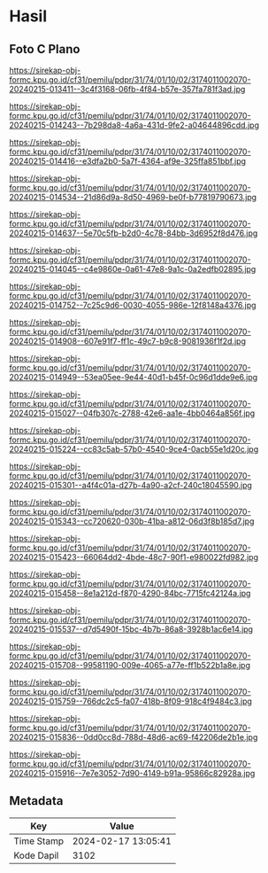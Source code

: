# Hasil

## Foto C Plano

https://sirekap-obj-formc.kpu.go.id/cf31/pemilu/pdpr/31/74/01/10/02/3174011002070-20240215-013411--3c4f3168-06fb-4f84-b57e-357fa781f3ad.jpg

https://sirekap-obj-formc.kpu.go.id/cf31/pemilu/pdpr/31/74/01/10/02/3174011002070-20240215-014243--7b298da8-4a6a-431d-9fe2-a04644896cdd.jpg

https://sirekap-obj-formc.kpu.go.id/cf31/pemilu/pdpr/31/74/01/10/02/3174011002070-20240215-014416--e3dfa2b0-5a7f-4364-af9e-325ffa851bbf.jpg

https://sirekap-obj-formc.kpu.go.id/cf31/pemilu/pdpr/31/74/01/10/02/3174011002070-20240215-014534--21d86d9a-8d50-4969-be0f-b77819790673.jpg

https://sirekap-obj-formc.kpu.go.id/cf31/pemilu/pdpr/31/74/01/10/02/3174011002070-20240215-014637--5e70c5fb-b2d0-4c78-84bb-3d6952f8d476.jpg

https://sirekap-obj-formc.kpu.go.id/cf31/pemilu/pdpr/31/74/01/10/02/3174011002070-20240215-014045--c4e9860e-0a61-47e8-9a1c-0a2edfb02895.jpg

https://sirekap-obj-formc.kpu.go.id/cf31/pemilu/pdpr/31/74/01/10/02/3174011002070-20240215-014752--7c25c9d6-0030-4055-986e-12f8148a4376.jpg

https://sirekap-obj-formc.kpu.go.id/cf31/pemilu/pdpr/31/74/01/10/02/3174011002070-20240215-014908--607e91f7-ff1c-49c7-b9c8-9081936f1f2d.jpg

https://sirekap-obj-formc.kpu.go.id/cf31/pemilu/pdpr/31/74/01/10/02/3174011002070-20240215-014949--53ea05ee-9e44-40d1-b45f-0c96d1dde9e6.jpg

https://sirekap-obj-formc.kpu.go.id/cf31/pemilu/pdpr/31/74/01/10/02/3174011002070-20240215-015027--04fb307c-2788-42e6-aa1e-4bb0464a856f.jpg

https://sirekap-obj-formc.kpu.go.id/cf31/pemilu/pdpr/31/74/01/10/02/3174011002070-20240215-015224--cc83c5ab-57b0-4540-9ce4-0acb55e1d20c.jpg

https://sirekap-obj-formc.kpu.go.id/cf31/pemilu/pdpr/31/74/01/10/02/3174011002070-20240215-015301--a4f4c01a-d27b-4a90-a2cf-240c18045590.jpg

https://sirekap-obj-formc.kpu.go.id/cf31/pemilu/pdpr/31/74/01/10/02/3174011002070-20240215-015343--cc720620-030b-41ba-a812-06d3f8b185d7.jpg

https://sirekap-obj-formc.kpu.go.id/cf31/pemilu/pdpr/31/74/01/10/02/3174011002070-20240215-015423--66064dd2-4bde-48c7-90f1-e980022fd982.jpg

https://sirekap-obj-formc.kpu.go.id/cf31/pemilu/pdpr/31/74/01/10/02/3174011002070-20240215-015458--8e1a212d-f870-4290-84bc-7715fc42124a.jpg

https://sirekap-obj-formc.kpu.go.id/cf31/pemilu/pdpr/31/74/01/10/02/3174011002070-20240215-015537--d7d5490f-15bc-4b7b-86a8-3928b1ac6e14.jpg

https://sirekap-obj-formc.kpu.go.id/cf31/pemilu/pdpr/31/74/01/10/02/3174011002070-20240215-015708--99581190-009e-4065-a77e-ff1b522b1a8e.jpg

https://sirekap-obj-formc.kpu.go.id/cf31/pemilu/pdpr/31/74/01/10/02/3174011002070-20240215-015759--766dc2c5-fa07-418b-8f09-918c4f9484c3.jpg

https://sirekap-obj-formc.kpu.go.id/cf31/pemilu/pdpr/31/74/01/10/02/3174011002070-20240215-015836--0dd0cc8d-788d-48d6-ac69-f42206de2b1e.jpg

https://sirekap-obj-formc.kpu.go.id/cf31/pemilu/pdpr/31/74/01/10/02/3174011002070-20240215-015916--7e7e3052-7d90-4149-b91a-95866c82928a.jpg


## Metadata

| Key        | Value               |
| ---------- | ------------------- |
| Time Stamp | 2024-02-17 13:05:41 |
| Kode Dapil | 3102                |



